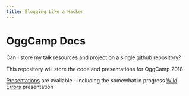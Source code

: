```yaml
---
title: Blogging Like a Hacker
---
```

# OggCamp Docs
Can I store my talk resources and project on a single github repository?

This repository will store the code and presentations for OggCamp 2018

[Presentations](presentation) are available - including the somewhat in progress [Wild Errors](presentation/wild_errors) presentation

